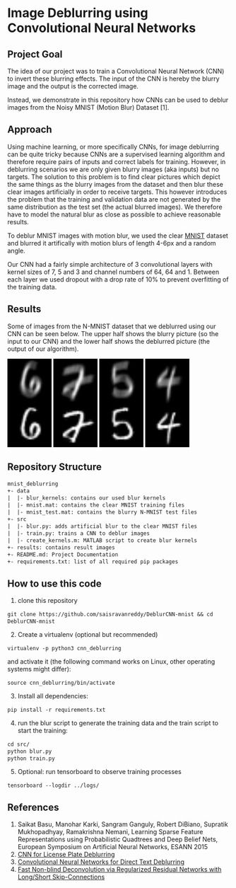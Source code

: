 # Image Deblurring using Convolutional Neural Networks


## Project Goal

The idea of our project was to train a Convolutional Neural Network (CNN) to invert these blurring effects. The input of the CNN is hereby the blurry image and the output is the corrected image. 


Instead, we demonstrate in this repository how CNNs can be used to deblur images from the Noisy MNIST (Motion Blur) Dataset [1].

## Approach

Using machine learning, or more specifically CNNs, for image deblurring can be quite tricky because CNNs are a supervised learning algorithm and therefore require pairs of inputs and correct labels for training. However, in deblurring scenarios we are only given blurry images (aka inputs) but no targets. The solution to this problem is to find clear pictures which depict the same things as the blurry images from the dataset and then blur these clear images artificially in order to receive targets. This however introduces the problem that the training and validation data are not generated by the same distribution as the test set (the actual blurred images). We therefore have to model the natural blur as close as possible to achieve reasonable results. 

To deblur MNIST images with motion blur, we used the clear [MNIST](http://yann.lecun.com/exdb/mnist/) dataset and blurred it artifically with motion blurs of length 4-6px and a random angle. 

Our CNN had a fairly simple architecture of 3 convolutional layers with kernel sizes of 7, 5 and 3 and channel numbers of 64, 64 and 1. Between each layer we used dropout with a drop rate of 10% to prevent overfitting of the training data.

## Results
Some of images from the N-MNIST dataset that we deblurred using our CNN can be seen below. The upper half shows the blurry picture (so the input to our CNN) and the lower half shows the deblurred picture (the output of our algorithm).

<img src="results/img_00004.png" width="100">
<img src="results/img_00006.png" width="100">
<img src="results/img_00009.png" width="100">
<img src="results/img_00014.png" width="100">

## Repository Structure
```
mnist_deblurring
+- data
|  |- blur_kernels: contains our used blur kernels
|  |- mnist.mat: contains the clear MNIST training files
|  |- mnist_test.mat: contains the blurry N-MNIST test files
+- src
|  |- blur.py: adds artificial blur to the clear MNIST files 
|  |- train.py: trains a CNN to deblur images
|  |- create_kernels.m: MATLAB script to create blur kernels
+- results: contains result images
+- README.md: Project Documentation
+- requirements.txt: list of all required pip packages
```

## How to use this code
1. clone this repository
```
git clone https://github.com/saisravanreddy/DeblurCNN-mnist && cd DeblurCNN-mnist
```
2. Create a virtualenv (optional but recommended)
```
virtualenv -p python3 cnn_deblurring
```
and activate it (the following command works on Linux, other operating systems might differ):
```
source cnn_deblurring/bin/activate
```
3. Install all dependencies:
```
pip install -r requirements.txt
```
4. run the blur script to generate the training data and the train script to start the training:
```
cd src/
python blur.py
python train.py
```
5. Optional: run tensorboard to observe training processes
```
tensorboard --logdir ../logs/
```


## References
1. Saikat Basu, Manohar Karki, Sangram Ganguly, Robert DiBiano, Supratik Mukhopadhyay, Ramakrishna Nemani, Learning Sparse Feature Representations using Probabilistic Quadtrees and Deep Belief Nets, European Symposium on Artificial Neural Networks, ESANN 2015
2. [CNN for License Plate Deblurring](https://arxiv.org/pdf/1602.07873.pdf)
3. [Convolutional Neural Networks for Direct Text Deblurring](http://www.fit.vutbr.cz/research/pubs/index.php.en?file=%2Fpub%2F10922%2Fhradis15CNNdeblurring.pdf&id=10922)
4. [Fast Non-blind Deconvolution via Regularized Residual Networks with Long/Short Skip-Connections](http://cg.postech.ac.kr/papers/skipConnect.pdf)
